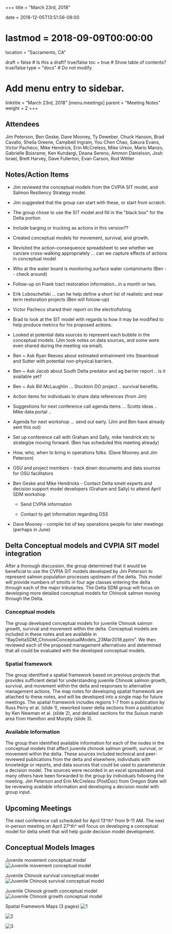 +++
title = "March 23rd, 2018"

date = 2018-12-05T13:51:56-08:00
# lastmod = 2018-09-09T00:00:00

location = "Sacramento, CA"

draft = false  # Is this a draft? true/false
toc = true  # Show table of contents? true/false
type = "docs"  # Do not modify.

# Add menu entry to sidebar.
linktitle = "March 23rd, 2018"
[menu.meetings]
  parent = "Meeting Notes"
  weight = 2
+++

## Attendees 
Jim Peterson, Ben Geske, Dave Mooney, Ty Deweber, Chuck Hanson, Brad Cavallo, Sheila Greene, Campbell Ingram, You Chen Chao, Sakura Evans, Victor Pacheco, Mike Hendrick, Erin McCreless, Mike Urkov, Mario Manzo, Gabrielle Boisrame, Ken Kundargi, Deana Sereno, Ammon Danielson, Josh Israel, Brett Harvey, Dave Fullerton, Evan Carson, Rod Wittler

## Notes/Action Items

-   Jim reviewed the conceptual models from the CVPIA SIT model, and Salmon Resiliency Strategy model.

-   Jim suggested that the group can start with these, or start from scratch.

-   The group chose to use the SIT model and fill in the "black box" for the Delta portion

-   Include barging or trucking as actions in this version??

-   Created conceptual models for movement, survival, and growth.

-   Revisited the action-consequence spreadsheet to see whether we can/are cross-walking appropriately ... can we capture effects of actions in conceptual model

-   Who at the water board is monitoring surface water contaminants (Ben -- check around)

-   Follow-up on Frank tract restoration information...in a month or two.

-   Erik Loboschefski ... can he help define a short list of realistic and near term restoration projects (Ben will foloow-up)

-   Victor Pacheco shared their report on the electrofishing.

-   Brad to look at the SIT model with regards to how it may be modified to help produce metrics for his proposed actions.

-   Looked at potential data sources to represent each bubble in the conceptual models. (Jim took notes on data sources, and some were even shared during the meeting via email).

-   Ben ~ Ask Ryan Reeves about estimated entrainment into Steamboat and Sutter with potential non-physical barriers.

-   Ben ~ Ask Jacob about South Delta predator and ag barrier report .. is it available yet?

-   Ben ~ Ask Bill McLaughlin ... Stockton DO project .. survival benefits.

-   Action items for individuals to share data references (from Jim)

-   Suggestions for next conference call agenda items ... Scotts ideas .. Mike data portal ..

-   Agenda for next workshop ... send out early. (Jim and Ben have already sent this out)

-   Set up conference call with Graham and Sally, mike hendrick etc to strategize moving forward. (Ben has scheduled this meeting already)

-   How, who, when to bring in operations folks. (Dave Mooney and Jim Peterson)

-   OSU and project members - track down documents and data sources for OSU facilitators

-   Ben Geske and Mike Hendricks - Contact Delta smelt experts and decision support model developers (Graham and Sally) to attend April SDM workshop

    -   Send CVPIA information

    -   Contact to get information regarding DSS

-   Dave Mooney - compile list of key operations people for later meetings (perhaps in June)

## Delta Conceptual models and CVPIA SIT model integration

After a thorough discussion, the group determined that it would be beneficial to use the CVPIA SIT models developed by Jim Peterson to represent salmon population processes upstream of the delta. This model will provide numbers of smolts in four age classes entering the delta through each of the major tributaries. The Delta SDM group will focus on developing more detailed conceptual models for Chinook salmon moving through the Delta.

### Conceptual models

The group developed conceptual models for juvenile Chinook salmon growth, survival and movement within the delta. Conceptual models are included in these notes and are available in "BayDeltaSDM_ChinookConceptualModels_23Mar2018.pptm". We then reviewed each of the proposed management alternatives and determined that all could be evaluated with the developed conceptual models.

### Spatial framework

The group identified a spatial framework based on previous projects that provides sufficient detail for understanding juvenile Chinook salmon growth, survival, and movement within the delta and responses to alternative management actions. The map notes for developing spatial framework are attached to these notes, and will be developed into a single map for future meetings. The spatial framework includes regions 1-7 from a publication by Russ Perry et al. (slide 1), reworked lower delta sections from a publication by Ken Newman et al. (slide 2), and detailed sections for the Suisun marsh area from Hamilton and Murphy (slide 3).

### Available Information

The group then identified available information for each of the nodes in the conceptual models that affect juvenile chinook salmon growth, survival, or movement within the delta. These sources included technical and peer-reviewed publications from the delta and elsewhere, individuals with knowledge or reports, and data sources that could be used to parameterize a decision model. The sources were recorded in an excel spreadsheet and many others have been forwarded to the group by individuals following the meeting. Jim Peterson and Erin McCreless (PostDoc) from Oregon State will be reviewing available information and developing a decision model with group input.

## Upcoming Meetings

The next conference call scheduled for April 13^th^ from 9-11 AM. The next in-person meeting on April 27^th^ will focus on developing a conceptual model for delta smelt that will help guide decision model development.

## Conceptual Models Images

Juvenile movement conceptual model 
![Juvenile movement conceptual model](/img/March-23rd-2018/1.png)


Juvenile Chinook survival conceptual model
![Juvenile Chinook survival conceptual model](/img/March-23rd-2018/2.png) 


Juvenile Chinook growth conceptual model 
![Juvenile Chinook growth conceptual model ](/img/March-23rd-2018/3.png) 


Spatial Framework Maps (3 pages)
![1](/img/March-23rd-2018/4.png) 

![2](/img/March-23rd-2018/5.png) 

![3](/img/March-23rd-2018/6.png) 